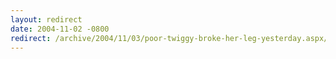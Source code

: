 ```yaml
---
layout: redirect
date: 2004-11-02 -0800
redirect: /archive/2004/11/03/poor-twiggy-broke-her-leg-yesterday.aspx/
---
```

